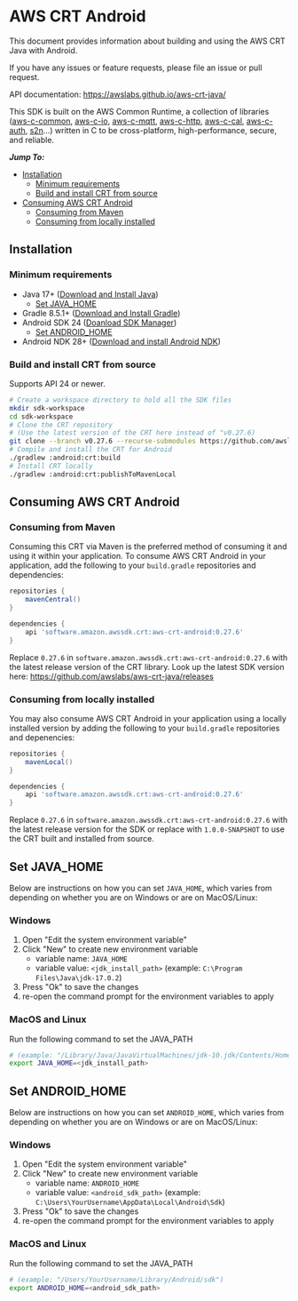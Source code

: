 # AWS CRT Android

This document provides information about building and using the AWS CRT Java with Android.

If you have any issues or feature requests, please file an issue or pull request.

API documentation: https://awslabs.github.io/aws-crt-java/

This SDK is built on the AWS Common Runtime, a collection of libraries
([aws-c-common](https://github.com/awslabs/aws-c-common),
[aws-c-io](https://github.com/awslabs/aws-c-io),
[aws-c-mqtt](https://github.com/awslabs/aws-c-mqtt),
[aws-c-http](https://github.com/awslabs/aws-c-http),
[aws-c-cal](https://github.com/awslabs/aws-c-cal),
[aws-c-auth](https://github.com/awslabs/aws-c-auth),
[s2n](https://github.com/awslabs/s2n)...) written in C to be
cross-platform, high-performance, secure, and reliable.

*__Jump To:__*

* [Installation](#installation)
  * [Minimum requirements](#minimum-requirements)
  * [Build and install CRT from source](#build-and-install-crt-from-source)
* [Consuming AWS CRT Android](#consuming-aws-crt-android)
  * [Consuming from Maven](#consuming-from-maven)
  * [Consuming from locally installed](#consuming-from-locally-installed)

## Installation

### Minimum requirements
* Java 17+ ([Download and Install Java](https://www.java.com/en/download/help/download_options.html))
  * [Set JAVA_HOME](#set-java_home)
* Gradle 8.5.1+ ([Download and Install Gradle](https://gradle.org/install/))
* Android SDK 24 ([Doanload SDK Manager](https://developer.android.com/tools/releases/platform-tools#downloads))
  * [Set ANDROID_HOME](#set-android_home)
* Android NDK 28+ ([Download and install Android NDK](https://developer.android.com/ndk/downloads))

### Build and install CRT from source
Supports API 24 or newer.

``` sh
# Create a workspace directory to hold all the SDK files
mkdir sdk-workspace
cd sdk-workspace
# Clone the CRT repository
# (Use the latest version of the CRT here instead of "v0.27.6)
git clone --branch v0.27.6 --recurse-submodules https://github.com/awslabs/aws-crt-java.git
# Compile and install the CRT for Android
./gradlew :android:crt:build
# Install CRT locally
./gradlew :android:crt:publishToMavenLocal
```

## Consuming AWS CRT Android

### Consuming from Maven
Consuming this CRT via Maven is the preferred method of consuming it and using it within your application. To consume
AWS CRT Android in your application, add the following to your `build.gradle` repositories and dependencies:

``` groovy
repositories {
    mavenCentral()
}

dependencies {
    api 'software.amazon.awssdk.crt:aws-crt-android:0.27.6'
}
```
Replace `0.27.6` in `software.amazon.awssdk.crt:aws-crt-android:0.27.6` with the latest release version of the CRT library.
Look up the latest SDK version here: https://github.com/awslabs/aws-crt-java/releases

### Consuming from locally installed
You may also consume AWS CRT Android in your application using a locally installed version by adding the
following to your `build.gradle` repositories and depenencies:
``` groovy
repositories {
    mavenLocal()
}

dependencies {
    api 'software.amazon.awssdk.crt:aws-crt-android:0.27.6'
}
```
Replace `0.27.6` in `software.amazon.awssdk.crt:aws-crt-android:0.27.6` with the latest release version for the SDK
or replace with `1.0.0-SNAPSHOT` to use the CRT built and installed from source.


## Set JAVA_HOME

Below are instructions on how you can set `JAVA_HOME`, which varies from depending on whether you are on Windows or are on MacOS/Linux:

### Windows
1. Open "Edit the system environment variable"
2. Click "New" to create new environment variable
   - variable name: `JAVA_HOME`
   - variable value: `<jdk_install_path>` (example: `C:\Program Files\Java\jdk-17.0.2`)
3. Press "Ok" to save the changes
4. re-open the command prompt for the environment variables to apply

### MacOS and Linux
Run the following command to set the JAVA_PATH
``` sh
# (example: "/Library/Java/JavaVirtualMachines/jdk-10.jdk/Contents/Home")
export JAVA_HOME=<jdk_install_path>
```

## Set ANDROID_HOME
Below are instructions on how you can set `ANDROID_HOME`, which varies from depending on whether you are on Windows or are on MacOS/Linux:

### Windows
1. Open "Edit the system environment variable"
2. Click "New" to create new environment variable
   - variable name: `ANDROID_HOME`
   - variable value: `<android_sdk_path>` (example: `C:\Users\YourUsername\AppData\Local\Android\Sdk`)
3. Press "Ok" to save the changes
4. re-open the command prompt for the environment variables to apply

### MacOS and Linux
Run the following command to set the JAVA_PATH
``` sh
# (example: "/Users/YourUsername/Library/Android/sdk")
export ANDROID_HOME=<android_sdk_path>
```